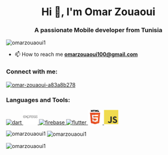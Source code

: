 
<h1 align="center">Hi 👋, I'm Omar Zouaoui</h1>
<h3 align="center">A passionate Mobile developer from Tunisia</h3>

<p align="left"> <img src="https://komarev.com/ghpvc/?username=omarzouaoui1&label=Profile%20views&color=0e75b6&style=flat" alt="omarzouaoui1" /> </p>



- 📫 How to reach me **omarzouaoui100@gmail.com**

<h3 align="left">Connect with me:</h3>
<p align="left">
<a href="https://linkedin.com/in/omar-zouaoui-a83a8b278" target="blank"><img align="center" src="https://raw.githubusercontent.com/rahuldkjain/github-profile-readme-generator/master/src/images/icons/Social/linked-in-alt.svg" alt="omar-zouaoui-a83a8b278" height="30" width="40" /></a>
</p>

<h3 align="left">Languages and Tools:</h3>
<p align="left"> <a href="https://dart.dev" target="_blank" rel="noreferrer"> <img src="https://www.vectorlogo.zone/logos/dartlang/dartlang-icon.svg" alt="dart" width="40" height="40"/> </a> <a href="https://expressjs.com" target="_blank" rel="noreferrer"> <img src="https://raw.githubusercontent.com/devicons/devicon/master/icons/express/express-original-wordmark.svg" alt="express" width="40" height="40"/> </a> <a href="https://firebase.google.com/" target="_blank" rel="noreferrer"> <img src="https://www.vectorlogo.zone/logos/firebase/firebase-icon.svg" alt="firebase" width="40" height="40"/> </a> <a href="https://flutter.dev" target="_blank" rel="noreferrer"> <img src="https://www.vectorlogo.zone/logos/flutterio/flutterio-icon.svg" alt="flutter" width="40" height="40"/> </a> <a href="https://www.w3.org/html/" target="_blank" rel="noreferrer"> <img src="https://raw.githubusercontent.com/devicons/devicon/master/icons/html5/html5-original-wordmark.svg" alt="html5" width="40" height="40"/> </a> <a href="https://developer.mozilla.org/en-US/docs/Web/JavaScript" target="_blank" rel="noreferrer"> <img src="https://raw.githubusercontent.com/devicons/devicon/master/icons/javascript/javascript-original.svg" alt="javascript" width="40" height="40"/> </a> </p>

<p><img align="left" src="https://github-readme-stats.vercel.app/api/top-langs?username=omarzouaoui1&show_icons=true&locale=en&layout=compact" alt="omarzouaoui1" /></p>

<p>&nbsp;<img align="center" src="https://github-readme-stats.vercel.app/api?username=omarzouaoui1&show_icons=true&locale=en" alt="omarzouaoui1" /></p>

<p><img align="center" src="https://github-readme-streak-stats.herokuapp.com/?user=omarzouaoui1&" alt="omarzouaoui1" /></p>
